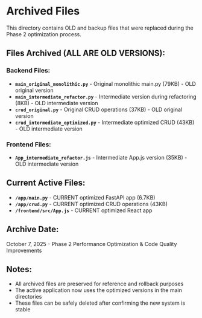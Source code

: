 # Archived Files

This directory contains OLD and backup files that were replaced during the Phase 2 optimization process.

## Files Archived (ALL ARE OLD VERSIONS):

### Backend Files:
- **`main_original_monolithic.py`** - Original monolithic main.py (79KB) - OLD original version
- **`main_intermediate_refactor.py`** - Intermediate version during refactoring (8KB) - OLD intermediate version
- **`crud_original.py`** - Original CRUD operations (37KB) - OLD original version
- **`crud_intermediate_optimized.py`** - Intermediate optimized CRUD (43KB) - OLD intermediate version

### Frontend Files:
- **`App_intermediate_refactor.js`** - Intermediate App.js version (35KB) - OLD intermediate version

## Current Active Files:
- **`/app/main.py`** - CURRENT optimized FastAPI app (6.7KB)
- **`/app/crud.py`** - CURRENT optimized CRUD operations (43KB)
- **`/frontend/src/App.js`** - CURRENT optimized React app

## Archive Date:
October 7, 2025 - Phase 2 Performance Optimization & Code Quality Improvements

## Notes:
- All archived files are preserved for reference and rollback purposes
- The active application now uses the optimized versions in the main directories
- These files can be safely deleted after confirming the new system is stable
